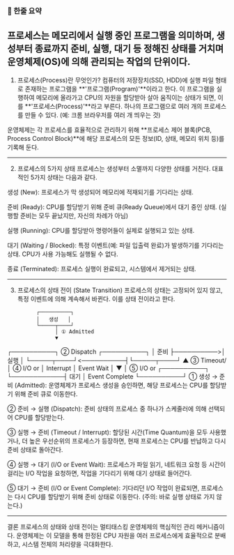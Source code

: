 ### 📌 한줄 요약

프로세스는 메모리에서 실행 중인 프로그램을 의미하며, 생성부터 종료까지 준비, 실행, 대기 등 정해진 상태를 거치며 운영체제(OS)에 의해 관리되는 작업의 단위이다.
---

1. 프로세스(Process)란 무엇인가?
컴퓨터의 저장장치(SSD, HDD)에 실행 파일 형태로 존재하는 프로그램을 **'프로그램(Program)'**이라고 한다. 이 프로그램을 실행하여 메모리에 올라가고 CPU의 자원을 할당받아 살아 움직이는 상태가 되면, 이를 **'프로세스(Process)'**라고 부른다.
하나의 프로그램으로 여러 개의 프로세스를 만들 수 있다. (예: 크롬 브라우저를 여러 개 띄우는 것)

운영체제는 각 프로세스를 효율적으로 관리하기 위해 **프로세스 제어 블록(PCB, Process Control Block)**에 해당 프로세스의 모든 정보(ID, 상태, 메모리 위치 등)를 기록해 둔다.

---

2. 프로세스의 5가지 상태
프로세스는 생성부터 소멸까지 다양한 상태를 거친다. 대표적인 5가지 상태는 다음과 같다.

생성 (New): 프로세스가 막 생성되어 메모리에 적재되기를 기다리는 상태.

준비 (Ready): CPU를 할당받기 위해 준비 큐(Ready Queue)에서 대기 중인 상태. (실행할 준비는 모두 끝났지만, 자신의 차례가 아님)

실행 (Running): CPU를 할당받아 명령어들이 실제로 실행되고 있는 상태.

대기 (Waiting / Blocked): 특정 이벤트(예: 파일 입출력 완료)가 발생하기를 기다리는 상태. CPU가 사용 가능해도 실행될 수 없다.

종료 (Terminated): 프로세스 실행이 완료되고, 시스템에서 제거되는 상태.

---

3. 프로세스의 상태 전이 (State Transition)
프로세스의 상태는 고정되어 있지 않고, 특정 이벤트에 의해 계속해서 바뀐다. 이를 상태 전이라고 한다.

             ┌──────────┐
             │   생성   │
             └─────┬────┘
                   │ ① Admitted
                   ▼
┌──────────┐ ② Dispatch ┌──────────┐
│   준비   ├──────────>│   실행   │
└─────┬────┘<──────────┤└─────┬────┘
      ▲        ③ Timeout/   │ ④ I/O or
      │         Interrupt   │    Event Wait
      │                     ▼
      │  ⑤ I/O or     ┌──────────┐
      └────────────┤   대기   │
        Event Complete  └──────────┘
① 생성 → 준비 (Admitted): 운영체제가 프로세스 생성을 승인하면, 해당 프로세스는 CPU를 할당받기 위해 준비 큐로 이동한다.

② 준비 → 실행 (Dispatch): 준비 상태의 프로세스 중 하나가 스케줄러에 의해 선택되어 CPU를 할당받는다.

③ 실행 → 준비 (Timeout / Interrupt): 할당된 시간(Time Quantum)을 모두 사용했거나, 더 높은 우선순위의 프로세스가 등장하면, 현재 프로세스는 CPU를 반납하고 다시 준비 상태로 돌아간다.

④ 실행 → 대기 (I/O or Event Wait): 프로세스가 파일 읽기, 네트워크 요청 등 시간이 걸리는 I/O 작업을 요청하면, 작업을 기다리기 위해 대기 상태로 들어간다.

⑤ 대기 → 준비 (I/O or Event Complete): 기다리던 I/O 작업이 완료되면, 프로세스는 다시 CPU를 할당받기 위해 준비 상태로 이동한다. (주의: 바로 실행 상태로 가지 않는다.)

---

결론
프로세스의 상태와 상태 전이는 멀티태스킹 운영체제의 핵심적인 관리 메커니즘이다. 운영체제는 이 모델을 통해 한정된 CPU 자원을 여러 프로세스에게 효율적으로 분배하고, 시스템 전체의 처리량을 극대화한다.
